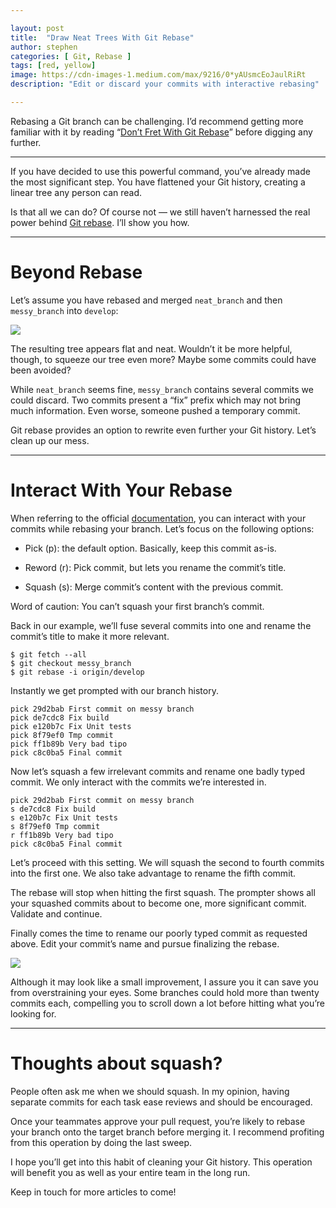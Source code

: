 ```yaml
---

layout: post
title:  "Draw Neat Trees With Git Rebase"
author: stephen
categories: [ Git, Rebase ]
tags: [red, yellow]
image: https://cdn-images-1.medium.com/max/9216/0*yAUsmcEoJaulRiRt
description: "Edit or discard your commits with interactive rebasing"

---
```


Rebasing a Git branch can be challenging. I’d recommend getting more familiar with it by reading “[Don’t Fret With Git Rebase](https://medium.com/better-programming/dont-fret-with-git-rebase-75fe3ed5ca8f)” before digging any further.

---

If you have decided to use this powerful command, you’ve already made the most significant step. You have flattened your Git history, creating a linear tree any person can read.

Is that all we can do? Of course not — we still haven’t harnessed the real power behind [Git rebase](https://git-scm.com/docs/git-rebase). I’ll show you how.

---

# Beyond Rebase

Let’s assume you have rebased and merged `neat_branch` and then `messy_branch` into `develop`:

![](https://cdn-images-1.medium.com/max/1656/1*AWrU-puqJt9C7Szx8OdZ6g.png)

The resulting tree appears flat and neat. Wouldn’t it be more helpful, though, to squeeze our tree even more? Maybe some commits could have been avoided?

While `neat_branch` seems fine, `messy_branch` contains several commits we could discard. Two commits present a “fix” prefix which may not bring much information. Even worse, someone pushed a temporary commit.

Git rebase provides an option to rewrite even further your Git history. Let’s clean up our mess.

---

# Interact With Your Rebase

When referring to the official [documentation](https://git-scm.com/docs/git-rebase#_interactive_mode), you can interact with your commits while rebasing your branch. Let’s focus on the following options:

- Pick (p): the default option. Basically, keep this commit as-is.

- Reword (r): Pick commit, but lets you rename the commit’s title.

- Squash (s): Merge commit’s content with the previous commit.

Word of caution: You can’t squash your first branch’s commit.

Back in our example, we’ll fuse several commits into one and rename the commit’s title to make it more relevant.

```
$ git fetch --all
$ git checkout messy_branch
$ git rebase -i origin/develop
```

Instantly we get prompted with our branch history.

```
pick 29d2bab First commit on messy branch
pick de7cdc8 Fix build
pick e120b7c Fix Unit tests
pick 8f79ef0 Tmp commit
pick ff1b89b Very bad tipo
pick c8c0ba5 Final commit
```

Now let’s squash a few irrelevant commits and rename one badly typed commit. We only interact with the commits we’re interested in.

```
pick 29d2bab First commit on messy branch
s de7cdc8 Fix build
s e120b7c Fix Unit tests
s 8f79ef0 Tmp commit
r ff1b89b Very bad tipo
pick c8c0ba5 Final commit
```

Let’s proceed with this setting. We will squash the second to fourth commits into the first one. We also take advantage to rename the fifth commit.

The rebase will stop when hitting the first squash. The prompter shows all your squashed commits about to become one, more significant commit. Validate and continue.

Finally comes the time to rename our poorly typed commit as requested above. Edit your commit’s name and pursue finalizing the rebase.

![](https://cdn-images-1.medium.com/max/1652/1*TRj2g9xuqlKhPxcmvimYwA.png)

Although it may look like a small improvement, I assure you it can save you from overstraining your eyes. Some branches could hold more than twenty commits each, compelling you to scroll down a lot before hitting what you’re looking for.

---

# Thoughts about squash?

People often ask me when we should squash. In my opinion, having separate commits for each task ease reviews and should be encouraged.

Once your teammates approve your pull request, you’re likely to rebase your branch onto the target branch before merging it. I recommend profiting from this operation by doing the last sweep.

I hope you’ll get into this habit of cleaning your Git history. This operation will benefit you as well as your entire team in the long run.

Keep in touch for more articles to come!
